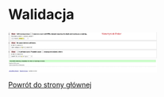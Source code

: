 <html lang="pl">
<head>
    <meta charset="UTF-8">
    <meta name="viewport" content="width=device-width, initial-scale=1.0">
</head>
<body>
    <h1>Walidacja</h1>
    <img src="błąd_Wawrzyniak-Pekar.jpg" alt="błąd_Wawrzyniak-Pekar.jpg" width="300">
	<img src="poprawa_Wawrzyniak-Pekar_Kacper.jpg" alt="poprawa_Wawrzyniak-Pekar_Kacper.jpg" width="300">
    <p><a href="https://kacperwawrzyniakpekar.github.io/zadania-1-6/">Powrót do strony głównej</a></p>
<img scr="html.jpg" alt walidacja.jpg">
</body>
</html>
